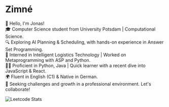 # Zimné
👋 Hello, I'm Jonas!<br />
🎓 Computer Science student from University Potsdam | Computational Science. <br />
🔍 Exploring AI Planning & Scheduling, with hands-on experience in Answer Set Programming. <br />
💼 Interned in Intelligent Logistics Technology | Worked on Metaprogramming with ASP and Python. <br />
👨‍💻 Proficient in Python, Java | Quick learner with a recent dive into JavaScript & React. <br />
🌍 Fluent in English (C1) & Native in German. <br />
🚀 Seeking challenges and growth in a professional environment. Let's collaborate! <br />


![Leetcode Stats](https://leetcard.jacoblin.cool/ZimneJonas)
